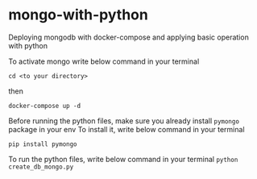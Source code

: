 # mongo-with-python
Deploying mongodb with docker-compose and applying basic operation  with python

To activate mongo write below command in your terminal 

```cd <to your directory>```

then

  ```docker-compose up -d```

Before running the python files, make sure you already install ```pymongo``` package in your env
To install it, write below command in your terminal 

```pip install pymongo```


To run the python files, write below command in your terminal 
  ```python create_db_mongo.py```
  
 
 
